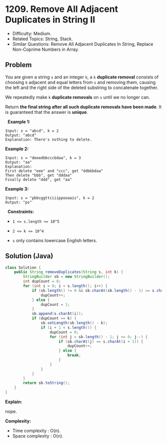 # 1209. Remove All Adjacent Duplicates in String II

- Difficulty: Medium.
- Related Topics: String, Stack.
- Similar Questions: Remove All Adjacent Duplicates In String, Replace Non-Coprime Numbers in Array.

## Problem

You are given a string ```s``` and an integer ```k```, a ```k``` **duplicate removal** consists of choosing ```k``` adjacent and equal letters from ```s``` and removing them, causing the left and the right side of the deleted substring to concatenate together.

We repeatedly make ```k``` **duplicate removals** on ```s``` until we no longer can.

Return **the final string after all such duplicate removals have been made**. It is guaranteed that the answer is **unique**.

 
**Example 1:**

```
Input: s = "abcd", k = 2
Output: "abcd"
Explanation: There's nothing to delete.
```

**Example 2:**

```
Input: s = "deeedbbcccbdaa", k = 3
Output: "aa"
Explanation: 
First delete "eee" and "ccc", get "ddbbbdaa"
Then delete "bbb", get "dddaa"
Finally delete "ddd", get "aa"
```

**Example 3:**

```
Input: s = "pbbcggttciiippooaais", k = 2
Output: "ps"
```

 
**Constraints:**


	
- ```1 <= s.length <= 10^5```
	
- ```2 <= k <= 10^4```
	
- ```s``` only contains lowercase English letters.



## Solution (Java)

```java
class Solution {
    public String removeDuplicates(String s, int k) {
        StringBuilder sb = new StringBuilder();
        int dupCount = 0;
        for (int i = 0; i < s.length(); i++) {
            if (sb.length() != 0 && sb.charAt(sb.length() - 1) == s.charAt(i)) {
                dupCount++;
            } else {
                dupCount = 1;
            }
            sb.append(s.charAt(i));
            if (dupCount == k) {
                sb.setLength(sb.length() - k);
                if (i + 1 < s.length()) {
                    dupCount = 0;
                    for (int j = sb.length() - 1; j >= 0; j--) {
                        if (sb.charAt(j) == s.charAt(i + 1)) {
                            dupCount++;
                        } else {
                            break;
                        }
                    }
                }
            }
        }
        return sb.toString();
    }
}
```

**Explain:**

nope.

**Complexity:**

* Time complexity : O(n).
* Space complexity : O(n).
